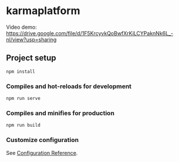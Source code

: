 # karmaplatform
Video demo: https://drive.google.com/file/d/1F5KrcyvkQoBwfXrKiLCYPaknNk6L_-nl/view?usp=sharing
## Project setup
```
npm install
```

### Compiles and hot-reloads for development
```
npm run serve
```

### Compiles and minifies for production
```
npm run build
```

### Customize configuration
See [Configuration Reference](https://cli.vuejs.org/config/).
